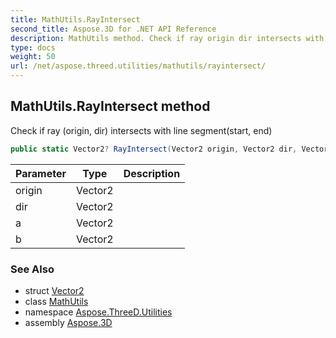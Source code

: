 ```yaml
---
title: MathUtils.RayIntersect
second_title: Aspose.3D for .NET API Reference
description: MathUtils method. Check if ray origin dir intersects with line segmentstart end
type: docs
weight: 50
url: /net/aspose.threed.utilities/mathutils/rayintersect/
---
```

## MathUtils.RayIntersect method

Check if ray (origin, dir) intersects with line segment(start, end)

```csharp
public static Vector2? RayIntersect(Vector2 origin, Vector2 dir, Vector2 a, Vector2 b)
```

| Parameter | Type | Description |
| --- | --- | --- |
| origin | Vector2 |  |
| dir | Vector2 |  |
| a | Vector2 |  |
| b | Vector2 |  |

### See Also

* struct [Vector2](../../vector2/)
* class [MathUtils](../)
* namespace [Aspose.ThreeD.Utilities](../../mathutils/)
* assembly [Aspose.3D](../../../)


